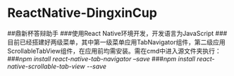 # ReactNative-DingxinCup
##鼎新杯答辩助手
###使用React Native环境开发，开发语言为JavaScript
###目前已经搭建好两级菜单，其中第一级菜单应用TabNavigator组件，第二级应用ScrollableTabView组件，在应用前均需安装。需在cmd中进入源文件夹执行：
###*npm install react-native-tab-navigator –save*
###*npm install react-native-scrollable-tab-view --save*